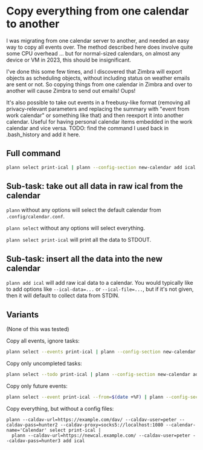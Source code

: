 # Copy everything from one calendar to another

I was migrating from one calendar server to another, and needed an easy way to copy all events over.  The method described here does involve quite some CPU overhead ... but for normal-sized calendars, on almost any device or VM in 2023, this should be insignificant.

I've done this some few times, and I discovered that Zimbra will export objects as scheduling objects, without including status on weather emails are sent or not.  So copying things from one calendar in Zimbra and over to another will cause Zimbra to send out emails!  Oups!

It's also possible to take out events in a freebusy-like format (removing all privacy-relevant parameters and replacing the summary with "event from work calendar" or something like that) and then reexport it into another calendar.  Useful for having personal calendar items embedded in the work calendar and vice versa.  TODO: find the command I used back in .bash_history and add it here.

## Full command

```bash
plann select print-ical | plann --config-section new-calendar add ical
```

## Sub-task: take out all data in raw ical from the calendar

`plann` without any options will select the default calendar from `.config/calendar.conf`.

`plann select` without any options will select everything.

`plann select print-ical` will print all the data to STDOUT.

## Sub-task: insert all the data into the new calendar

`plann add ical` will add raw ical data to a calendar.  You would typically like to add options like `--ical-data=...` or `--ical-file=...`, but if it's not given, then it will default to collect data from STDIN.

## Variants

(None of this was tested)

Copy all events, ignore tasks:

```bash
plann select --events print-ical | plann --config-section new-calendar add ical
```

Copy only uncompleted tasks:

```bash
plann select --todo print-ical | plann --config-section new-calendar add ical
```

Copy only future events:

```bash
plann select --event print-ical --from=$(date +%F) | plann --config-section new-calendar add ical
```

Copy everything, but without a config files:

```
plann --caldav-url=https://example.com/dav/ --caldav-user=peter --caldav-pass=hunter2 --caldav-proxy=socks5://localhost:1080 --calendar-name='Calendar' select print-ical |
  plann --caldav-url=https://newcal.example.com/ --caldav-user=peter --caldav-pass=hunter3 add ical
```
